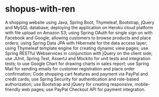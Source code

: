# shopus-with-ren
A  shopping website using Java, Spring Boot, Thymeleaf, Bootstrap, jQuery and MySQL database;
deploying the application on Heroku cloud platform with file upload on Amazon S3;
using  Spring OAuth for single sign on with Facebook and Google;
allowing customers to browse products and place orders;
using Spring Data JPA with Hibernate for the data access layer;
using Thymeleaf template engine for creating dynamic view pages;
use Spring RESTful Webservices in conjunction with jQuery on the client side;
use JUnit, Spring Test, AssertJ and Mockito for unit tests and integration tests;
 to use Google Chart for drawing charts in sales report;
  use Spring Mail for sending emails for customer registration and place order confirmation;
  Code shopping cart features and payment via PayPal and credit cards;
  use Spring Security for authentication and role-based authorization;
  use Bootstrap and jQuery for creating responsive, mobile-friendly web pages;
  use PayPal Checkout API for payment integration.
